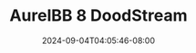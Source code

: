 --- 
title: "AurelBB 8  DoodStream"
description: "streaming bokeh AurelBB 8  DoodStream dood full vidio new"
date: 2024-09-04T04:05:46-08:00
file_code: "df3lz38wqgqr"
draft: false
cover: "lgz1w3i2gkllfgqr.jpg"
tags: ["AurelBB", "DoodStream", "bokep-indo", "bokep-viral", "bokep-ig"]
length: 43
fld_id: "1482980"
foldername: "Aurelbb update"
categories: ["Aurelbb update"]
views: 0
---